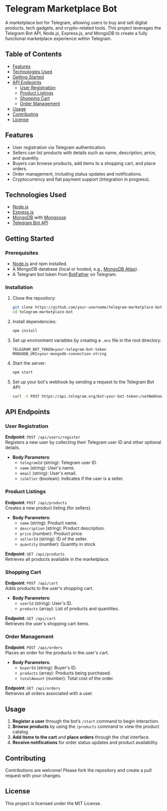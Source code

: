 # Telegram Marketplace Bot

A marketplace bot for Telegram, allowing users to buy and sell digital products, tech gadgets, and crypto-related tools. This project leverages the Telegram Bot API, Node.js, Express.js, and MongoDB to create a fully functional marketplace experience within Telegram.

## Table of Contents
- [Features](#features)
- [Technologies Used](#technologies-used)
- [Getting Started](#getting-started)
- [API Endpoints](#api-endpoints)
  - [User Registration](#user-registration)
  - [Product Listings](#product-listings)
  - [Shopping Cart](#shopping-cart)
  - [Order Management](#order-management)
- [Usage](#usage)
- [Contributing](#contributing)
- [License](#license)

## Features
- User registration via Telegram authentication.
- Sellers can list products with details such as name, description, price, and quantity.
- Buyers can browse products, add items to a shopping cart, and place orders.
- Order management, including status updates and notifications.
- Cryptocurrency and fiat payment support (integration in progress).

## Technologies Used
- [Node.js](https://nodejs.org/)
- [Express.js](https://expressjs.com/)
- [MongoDB](https://www.mongodb.com/) with [Mongoose](https://mongoosejs.com/)
- [Telegram Bot API](https://core.telegram.org/bots/api)

## Getting Started

### Prerequisites
- [Node.js](https://nodejs.org/) and npm installed.
- A MongoDB database (local or hosted, e.g., [MongoDB Atlas](https://www.mongodb.com/cloud/atlas)).
- A Telegram bot token from [BotFather](https://t.me/botfather) on Telegram.

### Installation

1. Clone the repository:
   ```bash
   git clone https://github.com/your-username/telegram-marketplace-bot.git
   cd telegram-marketplace-bot
   ```

2. Install dependencies:
   ```bash
   npm install
   ```

3. Set up environment variables by creating a `.env` file in the root directory:
   ```plaintext
   TELEGRAM_BOT_TOKEN=your-telegram-bot-token
   MONGODB_URI=your-mongodb-connection-string
   ```

4. Start the server:
   ```bash
   npm start
   ```

5. Set up your bot's webhook by sending a request to the Telegram Bot API:
   ```bash
   curl -X POST https://api.telegram.org/bot<your-bot-token>/setWebhook?url=https://your-domain.com/webhook
   ```

## API Endpoints

### User Registration
**Endpoint**: `POST /api/users/register`  
Registers a new user by collecting their Telegram user ID and other optional details.

- **Body Parameters**:
  - `telegramId` (string): Telegram user ID.
  - `name` (string): User's name.
  - `email` (string): User's email.
  - `isSeller` (boolean): Indicates if the user is a seller.

### Product Listings
**Endpoint**: `POST /api/products`  
Creates a new product listing (for sellers).

- **Body Parameters**:
  - `name` (string): Product name.
  - `description` (string): Product description.
  - `price` (number): Product price.
  - `sellerId` (string): ID of the seller.
  - `quantity` (number): Quantity in stock.

**Endpoint**: `GET /api/products`  
Retrieves all products available in the marketplace.

### Shopping Cart
**Endpoint**: `POST /api/cart`  
Adds products to the user's shopping cart.

- **Body Parameters**:
  - `userId` (string): User's ID.
  - `products` (array): List of products and quantities.

**Endpoint**: `GET /api/cart`  
Retrieves the user's shopping cart items.

### Order Management
**Endpoint**: `POST /api/orders`  
Places an order for the products in the user's cart.

- **Body Parameters**:
  - `buyerId` (string): Buyer's ID.
  - `products` (array): Products being purchased.
  - `totalAmount` (number): Total cost of the order.

**Endpoint**: `GET /api/orders`  
Retrieves all orders associated with a user.

## Usage
1. **Register a user** through the bot’s `/start` command to begin interaction.
2. **Browse products** by using the `/products` command to view the product catalog.
3. **Add items to the cart** and **place orders** through the chat interface.
4. **Receive notifications** for order status updates and product availability.

## Contributing
Contributions are welcome! Please fork the repository and create a pull request with your changes.

## License
This project is licensed under the MIT License.
